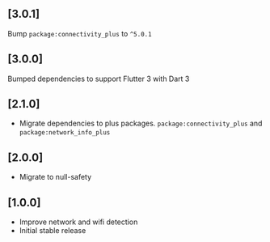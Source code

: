 ## [3.0.1]

Bump `package:connectivity_plus` to `^5.0.1`

## [3.0.0]

Bumped dependencies to support Flutter 3 with Dart 3

## [2.1.0]

- Migrate dependencies to plus packages. `package:connectivity_plus` and `package:network_info_plus`

## [2.0.0]

- Migrate to null-safety

## [1.0.0]

- Improve network and wifi detection
- Initial stable release
